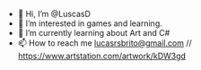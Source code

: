 - 👋 Hi, I’m @LuscasD
- 👀 I’m interested in games and learning.
- 🌱 I’m currently learning about Art and C# 
- 📫 How to reach me lucasrsbrito@gmail.com  //   https://www.artstation.com/artwork/kDW3gd


<!---
LuscasD/LuscasD is a ✨ special ✨ repository because its `README.md` (this file) appears on your GitHub profile.
You can click the Preview link to take a look at your changes.
--->
